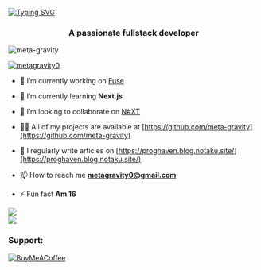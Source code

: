 [![Typing SVG](https://readme-typing-svg.demolab.com?font=Fira+Code&pause=1000&width=435&lines=hi+there+%F0%9F%91%8B+;It's+metagravity;make+yourself+at+home)](https://git.io/typing-svg)
<h3 align="center">A passionate fullstack developer</h3>
<p align="left"> <img src="https://komarev.com/ghpvc/?username=meta-gravity&label=Profile%20views&color=0e75b6&style=flat" alt="meta-gravity" /> </p>

<p align="left"> <a href="https://twitter.com/metagravity0" target="blank"><img src="https://img.shields.io/twitter/follow/metagravity0?logo=twitter&style=for-the-badge" alt="metagravity0" /></a> </p>

- 🔭 I’m currently working on [Fuse](https://github.com/meta-gravity/Flame-v2)

- 🌱 I’m currently learning **Next.js**

- 👯 I’m looking to collaborate on [N#XT](https://github.com/N3XT-hub)

- 👨‍💻 All of my projects are available at [https://github.com/meta-gravity](https://github.com/meta-gravity)

- 📝 I regularly write articles on [https://proghaven.blog.notaku.site/](https://proghaven.blog.notaku.site/)

- 📫 How to reach me **metagravity0@gmail.com**

- ⚡ Fun fact **Am 16**

![](https://github-readme-streak-stats.herokuapp.com/?user=meta-gravity&theme=nightowl&hide_border=false)<br/>
![](https://github-readme-stats.vercel.app/api/top-langs/?username=meta-gravity&theme=nightowl&hide_border=false&include_all_commits=false&count_private=false&layout=compact)

<h3 align="left">Support:</h3>

[![BuyMeACoffee](https://img.shields.io/badge/Buy%20Me%20a%20Coffee-ffdd00?style=for-the-badge&logo=buy-me-a-coffee&logoColor=black)](https://buymeacoffee.com/metagravity) 
  





